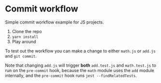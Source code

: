 # Commit workflow
Simple commit workflow example for JS projects.

1. Clone the repo
2. `yarn install`
3. Play around

To test out the workflow you can make a change to either `math.js` or `add.js` and `git commit`. 

Note that changing `add.js` will trigger **both** `add.test.js` and `math.test.js` to run on the `pre-commit` hook, because the `math` module uses the `add` module internally, and the `pre-commit` hook runs `jest --findRelatedTests`.
